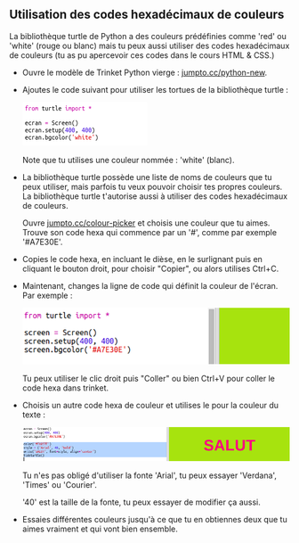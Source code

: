## Utilisation des codes hexadécimaux de couleurs

La bibliothèque turtle de Python a des couleurs prédéfinies comme 'red' ou 'white' (rouge ou blanc) mais tu peux aussi utiliser des codes hexadécimaux de couleurs (tu as pu apercevoir ces codes dans le cours HTML & CSS.)

+ Ouvre le modèle de Trinket Python vierge : <a href="http://jumpto.cc/python-new" target="_blank">jumpto.cc/python-new</a>.

+ Ajoutes le code suivant pour utiliser les tortues de la bibliothèque turtle :
    
    ![capture d'écran](images/colourful-setup.png)
    
    Note que tu utilises une couleur nommée : 'white' (blanc).

+ La bibliothèque turtle possède une liste de noms de couleurs que tu peux utiliser, mais parfois tu veux pouvoir choisir tes propres couleurs. La bibliothèque turtle t'autorise aussi à utiliser des codes hexadécimaux de couleurs.
    
    Ouvre <a href="http://jumpto.cc/colour-picker" target="_blank">jumpto.cc/colour-picker</a> et choisis une couleur que tu aimes. Trouve son code hexa qui commence par un '#', comme par exemple '#A7E30E'.

+ Copies le code hexa, en incluant le dièse, en le surlignant puis en cliquant le bouton droit, pour choisir "Copier", ou alors utilises Ctrl+C.

+ Maintenant, changes la ligne de code qui définit la couleur de l'écran. Par exemple :
    
    ![capture d'écran](images/colourful-background.png)
    
    Tu peux utiliser le clic droit puis "Coller" ou bien Ctrl+V pour coller le code hexa dans trinket.

+ Choisis un autre code hexa de couleur et utilises le pour la couleur du texte :
    
    ![capture d'écran](images/colourful-write.png)
    
    Tu n'es pas obligé d'utiliser la fonte 'Arial', tu peux essayer 'Verdana', 'Times' ou 'Courier'.
    
    '40' est la taille de la fonte, tu peux essayer de modifier ça aussi.

+ Essaies différentes couleurs jusqu'à ce que tu en obtiennes deux que tu aimes vraiment et qui vont bien ensemble.